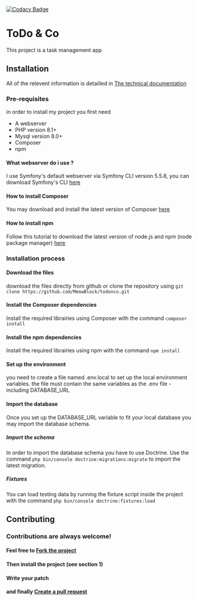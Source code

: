 [![Codacy Badge](https://app.codacy.com/project/badge/Grade/8004a362a997473896a335c4f7bdbc3f)](https://app.codacy.com/gh/MeowBlock/todonco/dashboard?utm_source=gh&utm_medium=referral&utm_content=&utm_campaign=Badge_grade)

# ToDo & Co

This project is a task management app
## Installation

All of the relevent information is detailled in [The technical documentation](https://docs.google.com/document/d/1Ec7t7lf8BP7nu-AxRF7Vdw5M2ZCwlT_0AmMSDH5ghEI/edit?usp=sharing)

### Pre-requisites

in order to install my project you first need

- A webserver
- PHP version 8.1+
- Mysql version 8.0+
- Composer
- npm

#### What webserver do i use ?
I use Symfony's default webserver via Symfony CLI version 5.5.8, you can download Symfony's CLI [here](https://symfony.com/download)

#### How to install Composer
You may download and install the latest version of Composer [here](https://getcomposer.org/download/)

#### How to install npm
Follow this tutorial to download the latest version of node.js and npm (node package manager) [here](https://docs.npmjs.com/downloading-and-installing-node-js-and-npm)

### Installation process

#### Download the files
download the files directly from github or clone the repository using 
```git clone https://github.com/MeowBlock/todonco.git```

#### Install the Composer dependencies
Install the required librairies using Composer with the command ```composer install```

#### Install the npm dependencies
Install the required librairies using npm with the command ```npm install```

#### Set up the environment
you need to create a file named .env.local to set up the local environment variables.
the file must contain the same variables as the .env file - including DATABASE_URL

#### Import the database
Once you set up the DATABASE_URL variable to fit your local database you may import the database schema.
##### Import the schema
In order to import the database schema you have to use Doctrine.
Use the command ```php bin/console doctrine:migrations:migrate``` to import the latest migration.

##### Fixtures
You can load testing data by running the fixture script inside the project with the command ```php bin/console doctrine:fixtures:load```
## Contributing

### Contributions are always welcome!

#### Feel free to [Fork the project](https://docs.github.com/en/pull-requests/collaborating-with-pull-requests/working-with-forks/fork-a-repo)

#### Then install the project (see section 1)

#### Write your patch

#### and finally [Create a pull request](https://docs.github.com/en/pull-requests/collaborating-with-pull-requests/proposing-changes-to-your-work-with-pull-requests/creating-a-pull-request)  

